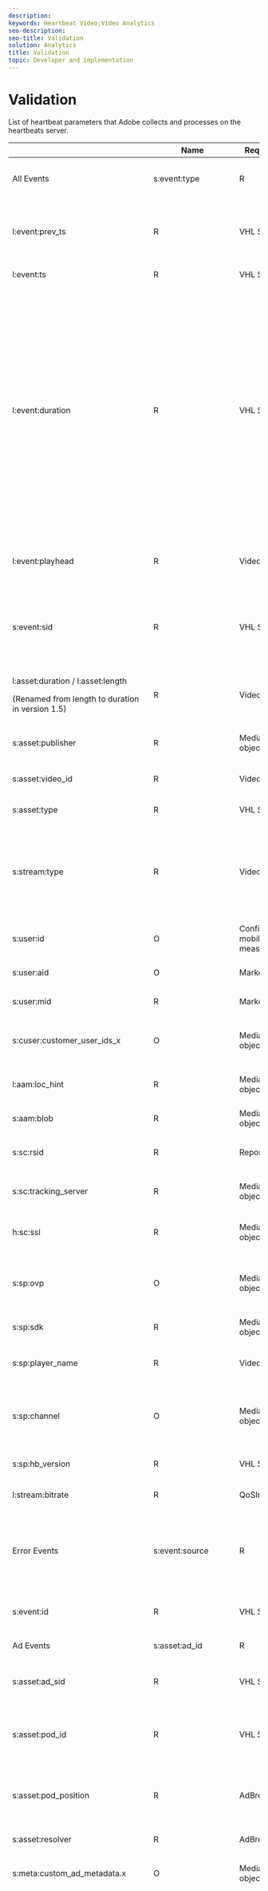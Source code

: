 ```yaml
---
description: 
keywords: Heartbeat Video;Video Analytics
seo-description: 
seo-title: Validation
solution: Analytics
title: Validation
topic: Developer and implementation
---
```


# Validation

List of heartbeat parameters that Adobe collects and processes on the heartbeats server.

<table id="table_2853201180394C8CB51891ACEF525852"> 
 <tgroup cols="5"> 
  <colspec colname="col1" colnum="1" colwidth=".75*" /> 
  <colspec colnum="2" colname="col2" colwidth="2*" /> 
  <colspec colnum="3" colname="col3" colwidth="1*" align="center" /> 
  <colspec colnum="4" colname="col4" colwidth="1.75*" /> 
  <colspec colnum="5" colname="col5" colwidth="2.5*" /> 
  <thead> 
   <tr> 
    <th colname="col1" class="entry"> </th> 
    <th colname="col2" class="entry">Name</th> 
    <th colname="col3" class="entry">Required / Optional</th> 
    <th colname="col4" class="entry">Data Source</th> 
    <th colname="col5" class="entry">Description</th> 
   </tr> 
  </thead> 
  <tbody> 
   <tr> 
    <td colname="col1" morerows="25">All Events</td> 
    <td colname="col2"><span class="codeph">s:event:type</span> </td> 
    <td colname="col3">R</td> 
    <td colname="col4">VHL SDK</td> 
    <td colname="col5">The type of the event being tracked.</td> 
   </tr> 
   <tr> 
    <td colname="col2"><span class="codeph">l:event:prev_ts</span> </td> 
    <td colname="col3">R</td> 
    <td colname="col4">VHL SDK</td> 
    <td colname="col5">The timestamp of the last event of the same type in this session. The value is <span class="codeph">-1</span> if this is the first event of this type in this video session. </td> 
   </tr> 
   <tr> 
    <td colname="col2"><span class="codeph">l:event:ts</span> </td> 
    <td colname="col3">R</td> 
    <td colname="col4">VHL SDK</td> 
    <td colname="col5">The timestamp of the event.</td> 
   </tr> 
   <tr> 
    <td colname="col2"><span class="codeph">l:event:duration</span> </td> 
    <td colname="col3">R</td> 
    <td colname="col4">VHL SDK</td> 
    <td colname="col5">This value is set internally (in milliseconds) by the VHL Library, not by the player. It is used to compute the time spent metrics on the backend. For example <span class="codeph">a.media.totalTimePlayed</span> is computed as a sum of the duration for all the Play (<span class="codeph">type=play</span>) heartbeats that are generated. <p>Note: For some of the HB that are sent This parameter is set to 0 for certain events because they are "state change events" (e.g., <span class="codeph">type=complete</span>, <span class="codeph">type=chapter_complete</span>, or <span class="codeph">type=bitrate_change</span>.</p></td> 
   </tr> 
   <tr> 
    <td colname="col2"><span class="codeph">l:event:playhead</span> </td> 
    <td colname="col3"> <p>R</p> </td> 
    <td colname="col4"><span class="codeph">VideoInfo</span> object </td> 
    <td colname="col5">The playhead was inside the currently active asset (main or ad), when the event was recorded.</td> 
   </tr> 
   <tr> 
    <td colname="col2"><span class="codeph">s:event:sid</span> </td> 
    <td colname="col3"> <p>R</p> </td> 
    <td colname="col4">VHL SDK</td> 
    <td colname="col5"> <p>The session ID (a randomly generated string). All events in a certain session (video + ads) should be the same.</p> </td> 
   </tr> 
   <tr> 
    <td colname="col2"> <p><span class="codeph">l:asset:duration / l:asset:length</span></p> <p>(Renamed from <span class="codeph">length</span> to <span class="codeph">duration</span> in version 1.5)</p> </td> 
    <td colname="col3"> <p>R</p> </td> 
    <td colname="col4"><span class="codeph">VideoInfo</span> object </td> 
    <td colname="col5">The video asset length of the main asset.</td> 
   </tr> 
   <tr> 
    <td colname="col2"><span class="codeph">s:asset:publisher</span> </td> 
    <td colname="col3">R</td> 
    <td colname="col4"><span class="codeph">MediaHeartbeatConfig</span> object </td> 
    <td colname="col5"> <p>The publisher of the asset.</p> </td> 
   </tr> 
   <tr> 
    <td colname="col2"><span class="codeph">s:asset:video_id</span> </td> 
    <td colname="col3"> <p>R</p> </td> 
    <td colname="col4"><span class="codeph">VideoInfo</span> object </td> 
    <td colname="col5">An ID uniquely identifying the video in the publisher's catalog.</td> 
   </tr> 
   <tr> 
    <td colname="col2"><span class="codeph">s:asset:type</span> </td> 
    <td colname="col3">R</td> 
    <td colname="col4"> <p>VHL SDK</p> </td> 
    <td colname="col5">The asset type (main or ad).</td> 
   </tr> 
   <tr> 
    <td colname="col2"><span class="codeph">s:stream:type</span> </td> 
    <td colname="col3">R</td> 
    <td colname="col4"><span class="codeph">VideoInfo</span> object </td> 
    <td colname="col5"> <p>The stream type. Can be one of the following:</p> <p>
      <ul id="ul_nmj_ws5_3bb"> 
       <li><span class="codeph">live</span></li> 
       <li><span class="codeph">vod</span></li> 
       <li><span class="codeph">linear</span></li> 
      </ul>. </p> </td> 
   </tr> 
   <tr> 
    <td colname="col2"><span class="codeph">s:user:id</span> </td> 
    <td colname="col3">O</td> 
    <td colname="col4">Config object for mobile, app measurement VisitorID</td> 
    <td colname="col5"> <p>User's specifically set Visitor ID.</p> </td> 
   </tr> 
   <tr> 
    <td colname="col2"><span class="codeph">s:user:aid</span> </td> 
    <td colname="col3"> <p>O</p> </td> 
    <td colname="col4">Marketing Cloud Org</td> 
    <td colname="col5">The user's analytics Visitor ID value.</td> 
   </tr> 
   <tr> 
    <td colname="col2"> <p><span class="codeph">s:user:mid</span> </p> </td> 
    <td colname="col3"> <p>R</p> </td> 
    <td colname="col4">Marketing Cloud Org</td> 
    <td colname="col5">The user's marketing cloud visitor ID value.</td> 
   </tr> 
   <tr> 
    <td colname="col2"><span class="codeph">s:cuser:customer_user_ids_x</span> </td> 
    <td colname="col3">O</td> 
    <td colname="col4"><span class="codeph">MediaHeartbeatConfig</span> object</td> 
    <td colname="col5"> <p>All customer user IDs set on Audience Manager.</p> </td> 
   </tr> 
   <tr> 
    <td colname="col2"><span class="codeph">l:aam:loc_hint</span> </td> 
    <td colname="col3">R</td> 
    <td colname="col4"><span class="codeph">MediaHeartbeatConfig</span> object</td> 
    <td colname="col5"> <p>AAM data sent on each payload after <span class="codeph">aa_start</span>. </p> </td> 
   </tr> 
   <tr> 
    <td colname="col2"><span class="codeph">s:aam:blob</span> </td> 
    <td colname="col3"> <p>R</p> </td> 
    <td colname="col4"><span class="codeph">MediaHeartbeatConfig</span> object</td> 
    <td colname="col5">AAM data sent on each payload after <span class="codeph">aa_start</span>. </td> 
   </tr> 
   <tr> 
    <td colname="col2"><span class="codeph">s:sc:rsid</span> </td> 
    <td colname="col3"> <p>R</p> </td> 
    <td colname="col4">Report Suit ID (or IDs)</td> 
    <td colname="col5"> <p>SiteCatalyst RSID where reports should be sent.</p> </td> 
   </tr> 
   <tr> 
    <td colname="col2"><span class="codeph">s:sc:tracking_server</span> </td> 
    <td colname="col3"> <p>R</p> </td> 
    <td colname="col4"><span class="codeph">MediaHeartbeatConfig</span> object </td> 
    <td colname="col5"> <p>SiteCatalyst tracking server.</p> </td> 
   </tr> 
   <tr> 
    <td colname="col2"><span class="codeph">h:sc:ssl</span> </td> 
    <td colname="col3"> <p>R</p> </td> 
    <td colname="col4"><span class="codeph">MediaHeartbeatConfig</span> object </td> 
    <td colname="col5">Whether the traffic is over HTTPS (if set to 1) or over HTTP (is set to 0).</td> 
   </tr> 
   <tr> 
    <td colname="col2"><span class="codeph">s:sp:ovp</span> </td> 
    <td colname="col3">O</td> 
    <td colname="col4"><span class="codeph">MediaHeartbeatConfig</span> object </td> 
    <td colname="col5"> <p>Set to "primetime" for Primetime players, or the actual OVP for other players.</p> </td> 
   </tr> 
   <tr> 
    <td colname="col2"><span class="codeph">s:sp:sdk</span> </td> 
    <td colname="col3"> <p>R</p> </td> 
    <td colname="col4"><span class="codeph">MediaHeartbeatConfig</span> object </td> 
    <td colname="col5"> <p>The OVP version string.</p> </td> 
   </tr> 
   <tr> 
    <td colname="col2"><span class="codeph">s:sp:player_name</span> </td> 
    <td colname="col3">R</td> 
    <td colname="col4"><span class="codeph">VideoInfo</span> object </td> 
    <td colname="col5">Video player name (the actual player software, used to identify the player).</td> 
   </tr> 
   <tr> 
    <td colname="col2"><span class="codeph">s:sp:channel</span> </td> 
    <td colname="col3">O</td> 
    <td colname="col4"><span class="codeph">MediaHeartbeatConfig</span> object </td> 
    <td colname="col5">The channel where the user is watching the content. For a mobile app, the app name. For a website, the domain name.</td> 
   </tr> 
   <tr> 
    <td colname="col2"><span class="codeph">s:sp:hb_version</span> </td> 
    <td colname="col3"> <p>R</p> </td> 
    <td colname="col4"> <p>VHL SDK</p> </td> 
    <td colname="col5">The version number of the VideoHeartbeat library issuing the call.</td> 
   </tr> 
   <tr> 
    <td colname="col2"><span class="codeph">l:stream:bitrate</span> </td> 
    <td colname="col3"> <p>R</p> </td> 
    <td colname="col4"><span class="codeph">QoSInfo</span> object </td> 
    <td colname="col5">The current value of the stream bitrate (in bps).</td> 
   </tr> 
   <tr> 
    <td colname="col1" morerows="1">Error Events</td> 
    <td colname="col2"><span class="codeph">s:event:source</span> </td> 
    <td colname="col3"> <p>R</p> </td> 
    <td colname="col4">VHL SDK</td> 
    <td colname="col5">The source of the error, either player-internal, or the application-level.</td> 
   </tr> 
   <tr> 
    <td colname="col2"><span class="codeph">s:event:id</span> </td> 
    <td colname="col3"> <p>R</p> </td> 
    <td colname="col4">VHL SDK</td> 
    <td colname="col5"> <p>Error ID, uniquely identifies the error.</p> </td> 
   </tr> 
   <tr> 
    <td colname="col1" morerows="5">Ad Events</td> 
    <td colname="col2"><span class="codeph">s:asset:ad_id</span> </td> 
    <td colname="col3"> <p>R</p> </td> 
    <td colname="col4"><span class="codeph">AdInfo</span> object </td> 
    <td colname="col5">The name of the ad.</td> 
   </tr> 
   <tr> 
    <td colname="col2"><span class="codeph">s:asset:ad_sid</span> </td> 
    <td colname="col3"> <p>R</p> </td> 
    <td colname="col4">VHL SDK</td> 
    <td colname="col5">A unique identifier generated by the VHL SDK, appended to all ad-related pings.</td> 
   </tr> 
   <tr> 
    <td colname="col2"><span class="codeph">s:asset:pod_id</span> </td> 
    <td colname="col3"> <p>R</p> </td> 
    <td colname="col4">VHL SDK</td> 
    <td colname="col5">Pod ID inside the video. This value is computed automatically based on the following formula: 
     <codeblock>
      MD5(video_id) + "_" + [pod index]
     </codeblock> </td> 
   </tr> 
   <tr> 
    <td colname="col2"><span class="codeph">s:asset:pod_position</span> </td> 
    <td colname="col3"> <p>R</p> </td> 
    <td colname="col4"> <p><span class="codeph">AdBreakInfo</span> object </p> </td> 
    <td colname="col5"> <p>Index of the ad inside the pod (the first ad has index 0, the second ad has index 1, etc.).</p> </td> 
   </tr> 
   <tr> 
    <td colname="col2"><span class="codeph">s:asset:resolver</span> </td> 
    <td colname="col3"> <p>R</p> </td> 
    <td colname="col4"> <p><span class="codeph">AdBreakInfo</span> object </p> </td> 
    <td colname="col5">The ad resolver.</td> 
   </tr> 
   <tr> 
    <td colname="col2"><span class="codeph">s:meta:custom_ad_metadata.x</span> </td> 
    <td colname="col3"> <p>O</p> </td> 
    <td colname="col4"><span class="codeph">MediaHeartbeat</span> object </td> 
    <td colname="col5"> <p>The custom ad metadata.</p> </td> 
   </tr> 
   <tr> 
    <td colname="col1" morerows="6">Chapter Events</td> 
    <td colname="col2"><span class="codeph">s:stream:chapter_sid</span> </td> 
    <td colname="col3"> <p>R</p> </td> 
    <td colname="col4">VHL SDK</td> 
    <td colname="col5"> <p>The unique identifier associated to the playback instance of the chapter. <p>Note: A chapter can be played multiple times due to seek-back operations performed by the user.</p> </p> </td> 
   </tr> 
   <tr> 
    <td colname="col2"><span class="codeph">s:stream:chapter_name</span> </td> 
    <td colname="col3"> <p>O</p> </td> 
    <td colname="col4"><span class="codeph">ChapterInfo</span> object </td> 
    <td colname="col5"> <p>The chapter's friendly (i.e., human readable) name.</p> </td> 
   </tr> 
   <tr> 
    <td colname="col2"><span class="codeph">s:stream:chapter_id</span> </td> 
    <td colname="col3"> <p>R</p> </td> 
    <td colname="col4">VHL SDK</td> 
    <td colname="col5">The unique ID of the chapter. This value is computed automatically based on the following formula: 
     <codeblock>
      MD5(video_id) + "_" + chapter_pos
     </codeblock></td> 
   </tr> 
   <tr> 
    <td colname="col2"><span class="codeph">l:stream:chapter_pos</span> </td> 
    <td colname="col3"> <p>R</p> </td> 
    <td colname="col4"> <p><span class="codeph">ChapterInfo</span> object </p> </td> 
    <td colname="col5"> <p>The chapter's index in the list of chapters (starting with 1).</p> </td> 
   </tr> 
   <tr> 
    <td colname="col2"><span class="codeph">l:stream:chapter_offset</span> </td> 
    <td colname="col3"> <p>R</p> </td> 
    <td colname="col4"><span class="codeph">ChapterInfo</span> object </td> 
    <td colname="col5"> <p>The chapter's offset (expressed in seconds) inside the main content, excluding ads.</p> </td> 
   </tr> 
   <tr> 
    <td colname="col2"><span class="codeph">l:stream:chapter_length</span> </td> 
    <td colname="col3"> <p>R</p> </td> 
    <td colname="col4"><span class="codeph">ChapterInfo</span> object </td> 
    <td colname="col5"> <p>The chapter's duration (expressed in seconds).</p> </td> 
   </tr> 
   <tr> 
    <td colname="col2"><span class="codeph">s:meta:custom_chapter_metadata.x</span> </td> 
    <td colname="col3"> <p>O</p> </td> 
    <td colname="col4"><span class="codeph">ChapterInfo</span> object </td> 
    <td colname="col5"> <p>Custom chapter metadata.</p> </td> 
   </tr> 
  </tbody> 
 </tgroup> 
</table>



